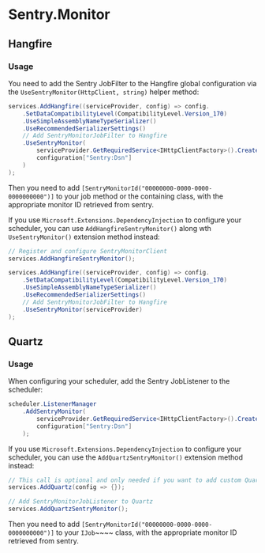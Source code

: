 # Sentry.Monitor

## Hangfire
### Usage

You need to add the Sentry JobFilter to the Hangfire global configuration via the `UseSentryMonitor(HttpClient, string)` helper method:

```csharp
services.AddHangfire((serviceProvider, config) => config.
	.SetDataCompatibilityLevel(CompatibilityLevel.Version_170)
	.UseSimpleAssemblyNameTypeSerializer()
	.UseRecommendedSerializerSettings()
	// Add SentryMonitorJobFilter to Hangfire
	.UseSentryMonitor(
	    serviceProvider.GetRequiredService<IHttpClientFactory>().CreateClient("SentryMonitor"), 
	    configuration["Sentry:Dsn"]
    )
);
```

Then you need to add `[SentryMonitorId("00000000-0000-0000-0000000000")]` to your job method or the containing class, with the appropriate monitor ID retrieved from sentry.

If you use `Microsoft.Extensions.DependencyInjection` to configure your scheduler, you can use `AddHangfireSentryMonitor()` along wth `UseSentryMonitor()` extension method instead:

```csharp
// Register and configure SentryMonitorClient
services.AddHangfireSentryMonitor();

services.AddHangfire((serviceProvider, config) => config.
	.SetDataCompatibilityLevel(CompatibilityLevel.Version_170)
	.UseSimpleAssemblyNameTypeSerializer()
	.UseRecommendedSerializerSettings()
	// Add SentryMonitorJobFilter to Hangfire
	.UseSentryMonitor(serviceProvider)
);
```

## Quartz
### Usage

When configuring your scheduler, add the Sentry JobListener to the scheduler:

```csharp
scheduler.ListenerManager
    .AddSentryMonitor(
        serviceProvider.GetRequiredService<IHttpClientFactory>().CreateClient("SentryMonitor"), 
        configuration["Sentry:Dsn"]
    );
```

If you use `Microsoft.Extensions.DependencyInjection` to configure your scheduler, you can use the `AddQuartzSentryMonitor()` extension method instead:

```csharp
// This call is optional and only needed if you want to add custom Quartz configuration; AddQuartzSentryMonitor also calls AddQuartz to add the listener 
services.AddQuartz(config => {});

// Add SentryMonitorJobListener to Quartz
services.AddQuartzSentryMonitor();
```

Then you need to add `[SentryMonitorId("00000000-0000-0000-0000000000")]` to your `IJob`~~~~ class, with the appropriate monitor ID retrieved from sentry.